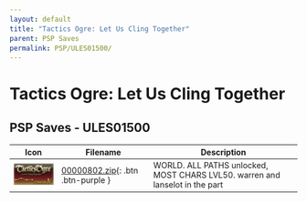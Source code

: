 ```yaml
---
layout: default
title: "Tactics Ogre: Let Us Cling Together"
parent: PSP Saves
permalink: PSP/ULES01500/
---
```

# Tactics Ogre: Let Us Cling Together

## PSP Saves - ULES01500

| Icon | Filename | Description |
|------|----------|-------------|
| ![Tactics Ogre: Let Us Cling Together](ICON0.PNG) | [00000802.zip](00000802.zip){: .btn .btn-purple } | WORLD. ALL PATHS unlocked, MOST CHARS LVL50. warren and lanselot in the part |
